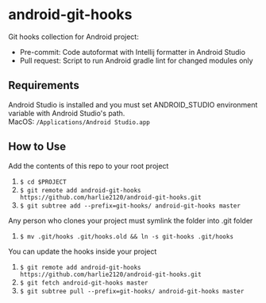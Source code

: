 # android-git-hooks
Git hooks collection for Android project:
- Pre-commit: Code autoformat with Intellij formatter in Android Studio
- Pull request: Script to run Android gradle lint for changed modules only

Requirements
------------
Android Studio is installed and you must set ANDROID_STUDIO environment variable with Android Studio's path.  
MacOS: `/Applications/Android Studio.app`  

How to Use
----------
Add the contents of this repo to your root project
1. `$ cd $PROJECT`
2. `$ git remote add android-git-hooks https://github.com/harlie2120/android-git-hooks.git`
3. `$ git subtree add --prefix=git-hooks/ android-git-hooks master`

Any person who clones your project must symlink the folder into .git folder
1. `$ mv .git/hooks .git/hooks.old && ln -s git-hooks .git/hooks`

You can update the hooks inside your project
1. `$ git remote add android-git-hooks https://github.com/harlie2120/android-git-hooks.git`
2. `$ git fetch android-git-hooks master`
3. `$ git subtree pull --prefix=git-hooks/ android-git-hooks master`
